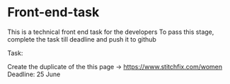# Front-end-task
This is a technical front end task for the developers 
To pass this stage, complete the task till deadline and push it to github

Task:

Create the duplicate of the this page → https://www.stitchfix.com/women
Deadline: 25 June
